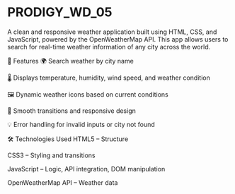 # PRODIGY_WD_05

A clean and responsive weather application built using HTML, CSS, and JavaScript, powered by the OpenWeatherMap API. This app allows users to search for real-time weather information of any city across the world.

🔧 Features
🌍 Search weather by city name

🌡️ Displays temperature, humidity, wind speed, and weather condition

🖼️ Dynamic weather icons based on current conditions

🎨 Smooth transitions and responsive design

💡 Error handling for invalid inputs or city not found

🛠️ Technologies Used
HTML5 – Structure

CSS3 – Styling and transitions

JavaScript – Logic, API integration, DOM manipulation

OpenWeatherMap API – Weather data
